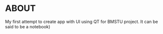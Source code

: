# ABOUT
My first attempt to create app with UI using QT for BMSTU project.
It can be said to be a notebook)
